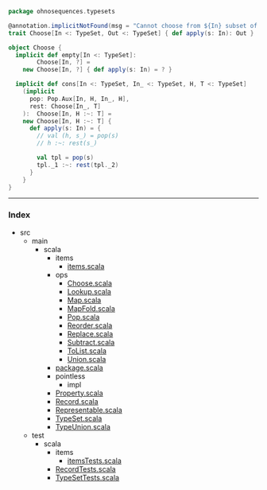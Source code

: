 
```scala
package ohnosequences.typesets

@annotation.implicitNotFound(msg = "Cannot choose from ${In} subset of type ${Out}")
trait Choose[In <: TypeSet, Out <: TypeSet] { def apply(s: In): Out }

object Choose {
  implicit def empty[In <: TypeSet]: 
        Choose[In, ?] = 
    new Choose[In, ?] { def apply(s: In) = ? }

  implicit def cons[In <: TypeSet, In_ <: TypeSet, H, T <: TypeSet]
    (implicit 
      pop: Pop.Aux[In, H, In_, H],
      rest: Choose[In_, T]
    ):  Choose[In, H :~: T] =
    new Choose[In, H :~: T] { 
      def apply(s: In) = {
        // val (h, s_) = pop(s)
        // h :~: rest(s_)

        val tpl = pop(s)
        tpl._1 :~: rest(tpl._2)
      }
    }
}

```


------

### Index

+ src
  + main
    + scala
      + items
        + [items.scala][main/scala/items/items.scala]
      + ops
        + [Choose.scala][main/scala/ops/Choose.scala]
        + [Lookup.scala][main/scala/ops/Lookup.scala]
        + [Map.scala][main/scala/ops/Map.scala]
        + [MapFold.scala][main/scala/ops/MapFold.scala]
        + [Pop.scala][main/scala/ops/Pop.scala]
        + [Reorder.scala][main/scala/ops/Reorder.scala]
        + [Replace.scala][main/scala/ops/Replace.scala]
        + [Subtract.scala][main/scala/ops/Subtract.scala]
        + [ToList.scala][main/scala/ops/ToList.scala]
        + [Union.scala][main/scala/ops/Union.scala]
      + [package.scala][main/scala/package.scala]
      + pointless
        + impl
      + [Property.scala][main/scala/Property.scala]
      + [Record.scala][main/scala/Record.scala]
      + [Representable.scala][main/scala/Representable.scala]
      + [TypeSet.scala][main/scala/TypeSet.scala]
      + [TypeUnion.scala][main/scala/TypeUnion.scala]
  + test
    + scala
      + items
        + [itemsTests.scala][test/scala/items/itemsTests.scala]
      + [RecordTests.scala][test/scala/RecordTests.scala]
      + [TypeSetTests.scala][test/scala/TypeSetTests.scala]

[main/scala/items/items.scala]: ../items/items.scala.md
[main/scala/ops/Choose.scala]: Choose.scala.md
[main/scala/ops/Lookup.scala]: Lookup.scala.md
[main/scala/ops/Map.scala]: Map.scala.md
[main/scala/ops/MapFold.scala]: MapFold.scala.md
[main/scala/ops/Pop.scala]: Pop.scala.md
[main/scala/ops/Reorder.scala]: Reorder.scala.md
[main/scala/ops/Replace.scala]: Replace.scala.md
[main/scala/ops/Subtract.scala]: Subtract.scala.md
[main/scala/ops/ToList.scala]: ToList.scala.md
[main/scala/ops/Union.scala]: Union.scala.md
[main/scala/package.scala]: ../package.scala.md
[main/scala/Property.scala]: ../Property.scala.md
[main/scala/Record.scala]: ../Record.scala.md
[main/scala/Representable.scala]: ../Representable.scala.md
[main/scala/TypeSet.scala]: ../TypeSet.scala.md
[main/scala/TypeUnion.scala]: ../TypeUnion.scala.md
[test/scala/items/itemsTests.scala]: ../../../test/scala/items/itemsTests.scala.md
[test/scala/RecordTests.scala]: ../../../test/scala/RecordTests.scala.md
[test/scala/TypeSetTests.scala]: ../../../test/scala/TypeSetTests.scala.md